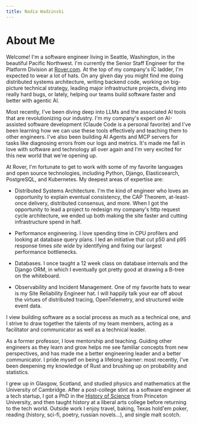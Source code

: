 ```yaml
---
title: Nadia Wadzinski
---
```

# About Me

Welcome! I'm a software engineer living in Seattle, Washington, in the
beautiful Pacific Northwest. I'm currently the Senior Staff Engineer for the
Platform Division at <a href="https://www.rover.com/">Rover.com</a>. At the top
of my company's IC ladder, I'm expected to wear a lot of hats. On any given day
you might find me doing distributed systems architecture, writing backend code,
working on big-picture technical strategy, leading major infrastructure projects, 
diving into really hard bugs, or lately, helping our teams build software faster 
and better with agentic AI.

Most recently, I've been diving deep into LLMs and the associated AI tools that
are revolutionizing our industry. I'm my company's expert on AI-assisted
software development (Claude Code is a personal favorite) and I've been learning how we can
use these tools effectively and teaching them to other engineers.
I've also been building AI Agents and MCP servers for tasks like
diagnosing errors from our logs and metrics. It's made me fall in love
with software and technology all over again and I'm very excited for this new
world that we're opening up.

At Rover, I'm fortunate to get to work with some of my favorite languages and
open source technologies, including Python, Django, Elasticsearch, PostgreSQL,
and Kubernetes. My deepest areas of expertise are:

* Distributed Systems Architecture. I'm the kind of engineer who loves an
  opportunity to explain eventual consistency, the CAP Theorem, at-least-once
  delivery, distributed consensus, and more. When I got the opportunity to lead
  a project to redesign my company's http request cycle architecture, we ended
  up both making the site faster and cutting infrastructure spend in half.

* Performance engineering. I love spending time in CPU profilers and looking at
  database query plans. I led an initiative that cut p50 and p95 response times
  _site wide_ by identifying and fixing our largest performance bottlenecks.

* Databases. I once taught a 12 week class on database internals and the Django ORM,
  in which I eventually got pretty good at drawing a B-tree on the whiteboard.

* Observability and Incident Management. One of my favorite hats to wear is my Site
  Reliability Engineer hat. I will happily talk your ear off about the virtues
  of distributed tracing, OpenTelemetry, and structured wide event data.

I view building software as a social process as much as a technical one, and 
I strive to draw together the talents of my team members,
acting as a facilitator and communicator as well as a technical leader. 

As a former professor, I love mentorship and teaching. Guiding other engineers
as they learn and grow helps me see familiar concepts from new perspectives,
and has made me a better engineering leader and a better communicator. I
pride myself on being a lifelong learner: most recently, I've been deepening my
knowledge of Rust and brushing up on probability and statistics.

I grew up in Glasgow, Scotland, and studied physics and mathematics at the
University of Cambridge. After a post-college stint as a software engineer at a
tech startup, I got a PhD in the <a href="history_of_science.html">History of
Science</a> from Princeton University, and then taught history at a liberal
arts college before returning to the tech world. Outside work I enjoy travel,
baking, Texas hold'em poker, reading (history, sci-fi, poetry, russian
novels...), and single malt scotch.
